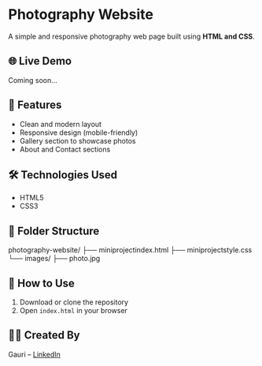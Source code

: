 # Photography Website

A simple and responsive photography web page built using **HTML and CSS**.

## 🌐 Live Demo
Coming soon...

## 📸 Features
- Clean and modern layout
- Responsive design (mobile-friendly)
- Gallery section to showcase photos
- About and Contact sections

## 🛠️ Technologies Used
- HTML5
- CSS3

## 📁 Folder Structure
photography-website/
├── miniprojectindex.html
├── miniprojectstyle.css
└── images/
    ├── photo.jpg
  


## 🚀 How to Use
1. Download or clone the repository
2. Open `index.html` in your browser

## 🙋‍♀️ Created By
Gauri – [LinkedIn](https://linkedin.com/in/gauri-madaan-248566333)  
